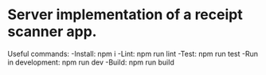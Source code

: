 # Server implementation of a receipt scanner app.

Useful commands:
    -Install: npm i
    -Lint: npm run lint
    -Test: npm run test
    -Run in development: npm run dev
    -Build: npm run build
